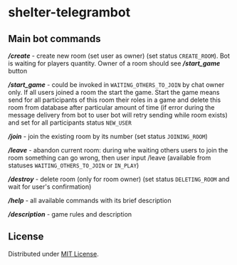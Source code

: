 # shelter-telegrambot

## Main bot commands

***/create*** - create new room (set user as owner) (set status `CREATE_ROOM`). Bot is waiting for players quantity.
Owner of a room should see ***/start_game*** button

***/start_game*** - could be invoked in `WAITING_OTHERS_TO_JOIN` by chat owner only. If all users joined a room the start the game.
Start the game means send for all participants of this room their roles in a game
and delete this room from database after particular amount of time (if error during
the message delivery from bot to user bot will retry sending while room exists) and set for all participants status `NEW_USER`

***/join*** - join the existing room by its number (set status `JOINING_ROOM`)

***/leave*** - abandon current room: during whe waiting others users to join the room something can go wrong,
then user input /leave (available from statuses `WAITING_OTHERS_TO_JOIN` or `IN_PLAY`)

***/destroy*** - delete room (only for room owner) (set status `DELETING_ROOM` and wait for user's confirmation)

***/help*** - all available commands with its brief description

***/description*** - game rules and description


## License

Distributed under [MIT License](https://opensource.org/licenses/MIT).